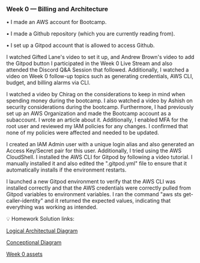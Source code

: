 ### Week 0 — Billing and Architecture

• I made an AWS account for Bootcamp. 

• I made a Github repository (which you are currently reading from).

• I set up a Gitpod account that is allowed to access Github. 

I watched Gifted Lane's video to set it up, and Andrew Brown's video to add the Gitpod button
I participated in the Week 0 Live Stream and also attended the Discord Q&A Session that followed. Additionally, I watched a video on Week 0 follow-up topics such as generating credentials, AWS CLI, budget, and billing alarms via CLI.

I watched a video by Chirag on the considerations to keep in mind when spending money during the bootcamp.
I also watched a video by Ashish on security considerations during the bootcamp. Furthermore, I had previously set up an AWS Organization and made the Bootcamp account as a subaccount. I wrote an article about it. Additionally, I enabled MFA for the root user and reviewed my IAM policies for any changes. I confirmed that none of my policies were affected and needed to be updated.

I created an IAM Admin user with a unique login alias and also generated an Access Key/Secret pair for this user. Additionally, I tried using the AWS CloudShell. I installed the AWS CLI for Gitpod by following a video tutorial. I manually installed it and also edited the ".gitpod.yml" file to ensure that it automatically installs if the environment restarts.

I launched a new Gitpod environment to verify that the AWS CLI was installed correctly and that the AWS credentials were correctly pulled from Gitpod variables to environment variables. I ran the command "aws sts get-caller-identity" and it returned the expected values, indicating that everything was working as intended.

:bulb: Homework Solution links:

[Logical Architectual Diagram](https://lucid.app/lucidchart/8c0de0ca-39bd-48f1-ae4c-a1d544594505/edit?viewport_loc=-504%2C-901%2C3275%2C1742%2C0_0&invitationId=inv_4a6763c3-e501-4a69-8834-5e7a9c78ce90)

[Conceptional Diagram](https://lucid.app/lucidchart/13223fc5-be39-48c1-bf61-bd0548eccb1e/edit?viewport_loc=-153%2C1%2C2412%2C1283%2C0_0&invitationId=inv_8d69da79-f7f8-4644-b61d-9c6bba0e82d2)

[Week 0 assets](https://github.com/armansat/aws-bootcamp-cruddur-2023/tree/main/journal/week0-assets)
